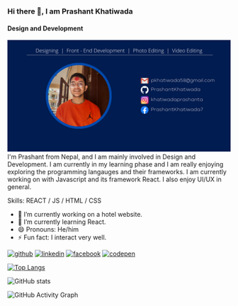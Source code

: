 ### Hi there 👋, I am Prashant Khatiwada
#### Design and Development
![I am GitHub Readme Generator's creator](https://github.com/PrashantKhatiwada/Random-Files/blob/master/gitBanner.png?raw=true)
I'm Prashant from Nepal, and I am mainly involved in Design and Development. I am currently in my learning phase and I am really enjoying exploring the programming langauges and their frameworks. I am currently working on with Javascript and its framework React. I also enjoy UI/UX in general.

Skills: REACT / JS / HTML / CSS

- 🔭 I’m currently working on a hotel website. 
- 🌱 I’m currently learning React. 
- 😄 Pronouns: He/him 
- ⚡ Fun fact: I interact very well. 


[<img src='https://cdn.jsdelivr.net/npm/simple-icons@3.0.1/icons/github.svg' alt='github' height='40'>](https://github.com/PrashantKhatiwada)  [<img src='https://cdn.jsdelivr.net/npm/simple-icons@3.0.1/icons/linkedin.svg' alt='linkedin' height='40'>](https://www.linkedin.com/in/prashantkhatiwada10/)  [<img src='https://cdn.jsdelivr.net/npm/simple-icons@3.0.1/icons/facebook.svg' alt='facebook' height='40'>](https://www.facebook.com/PrashantKhatiwada7)  [<img src='https://cdn.jsdelivr.net/npm/simple-icons@3.0.1/icons/codepen.svg' alt='codepen' height='40'>](https://codepen.io/Prashant-Khatiwada)  

[![Top Langs](https://github-readme-stats.vercel.app/api/top-langs/?username=PrashantKhatiwada)](https://github.com/anuraghazra/github-readme-stats)

![GitHub stats](https://github-readme-stats.vercel.app/api?username=PrashantKhatiwada&show_icons=true)  

![GitHub Activity Graph](https://activity-graph.herokuapp.com/graph?username=PrashantKhatiwada)  

